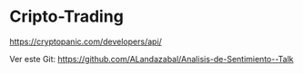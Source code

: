 # Cripto-Trading

https://cryptopanic.com/developers/api/ 

Ver este Git: https://github.com/ALandazabal/Analisis-de-Sentimiento--Talk 
